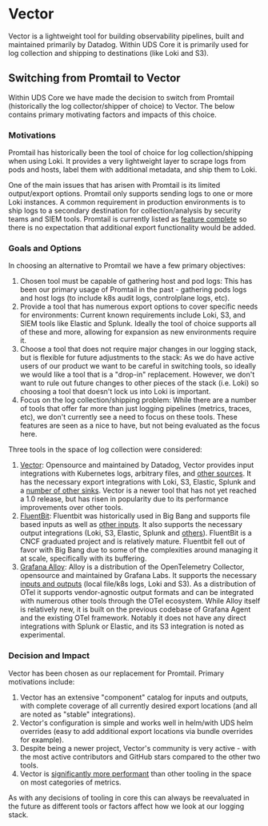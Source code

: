 # Vector

Vector is a lightweight tool for building observability pipelines, built and maintained primarily by Datadog. Within UDS Core it is primarily used for log collection and shipping to destinations (like Loki and S3).

## Switching from Promtail to Vector

Within UDS Core we have made the decision to switch from Promtail (historically the log collector/shipper of choice) to Vector. The below contains primary motivating factors and impacts of this choice.

### Motivations

Promtail has historically been the tool of choice for log collection/shipping when using Loki. It provides a very lightweight layer to scrape logs from pods and hosts, label them with additional metadata, and ship them to Loki.

One of the main issues that has arisen with Promtail is its limited output/export options. Promtail only supports sending logs to one or more Loki instances. A common requirement in production environments is to ship logs to a secondary destination for collection/analysis by security teams and SIEM tools. Promtail is currently listed as [feature complete](https://grafana.com/docs/loki/latest/send-data/promtail/) so there is no expectation that additional export functionality would be added.

### Goals and Options

In choosing an alternative to Promtail we have a few primary objectives:
1. Chosen tool must be capable of gathering host and pod logs: This has been our primary usage of Promtail in the past - gathering pods logs and host logs (to include k8s audit logs, controlplane logs, etc).
1. Provide a tool that has numerous export options to cover specific needs for environments: Current known requirements include Loki, S3, and SIEM tools like Elastic and Splunk. Ideally the tool of choice supports all of these and more, allowing for expansion as new environments require it.
1. Choose a tool that does not require major changes in our logging stack, but is flexible for future adjustments to the stack: As we do have active users of our product we want to be careful in switching tools, so ideally we would like a tool that is a "drop-in" replacement. However, we don't want to rule out future changes to other pieces of the stack (i.e. Loki) so choosing a tool that doesn't lock us into Loki is important.
1. Focus on the log collection/shipping problem: While there are a number of tools that offer far more than just logging pipelines (metrics, traces, etc), we don't currently see a need to focus on these tools. These features are seen as a nice to have, but not being evaluated as the focus here.

Three tools in the space of log collection were considered:
1. [Vector](https://vector.dev/): Opensource and maintained by Datadog, Vector provides input integrations with Kubernetes logs, arbitrary files, and [other sources](https://vector.dev/docs/reference/configuration/sources/). It has the necessary export integrations with Loki, S3, Elastic, Splunk and a [number of other sinks](https://vector.dev/docs/reference/configuration/sinks/). Vector is a newer tool that has not yet reached a 1.0 release, but has risen in popularity due to its performance improvements over other tools.
1. [FluentBit](https://fluentbit.io/): Fluentbit was historically used in Big Bang and supports file based inputs as well as [other inputs](https://docs.fluentbit.io/manual/pipeline/inputs). It also supports the necessary output integrations (Loki, S3, Elastic, Splunk and [others](https://docs.fluentbit.io/manual/pipeline/outputs)). FluentBit is a CNCF graduated project and is relatively mature. Fluentbit fell out of favor with Big Bang due to some of the complexities around managing it at scale, specifically with its buffering.
1. [Grafana Alloy](https://grafana.com/docs/alloy/latest/): Alloy is a distribution of the OpenTelemetry Collector, opensource and maintained by Grafana Labs. It supports the necessary [inputs and outputs](https://grafana.com/docs/alloy/latest/reference/components/) (local file/k8s logs, Loki and S3). As a distribution of OTel it supports vendor-agnostic output formats and can be integrated with numerous other tools through the OTel ecosystem. While Alloy itself is relatively new, it is built on the previous codebase of Grafana Agent and the existing OTel framework. Notably it does not have any direct integrations with Splunk or Elastic, and its S3 integration is noted as experimental.

### Decision and Impact

Vector has been chosen as our replacement for Promtail. Primary motivations include:
1. Vector has an extensive "component" catalog for inputs and outputs, with complete coverage of all currently desired export locations (and all are noted as "stable" integrations).
1. Vector's configuration is simple and works well in helm/with UDS helm overrides (easy to add additional export locations via bundle overrides for example).
1. Despite being a newer project, Vector's community is very active - with the most active contributors and GitHub stars compared to the other two tools.
1. Vector is [significantly more performant](https://github.com/vectordotdev/vector?tab=readme-ov-file#performance) than other tooling in the space on most categories of metrics.

As with any decisions of tooling in core this can always be reevaluated in the future as different tools or factors affect how we look at our logging stack.

